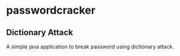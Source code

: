 # passwordcracker

## Dictionary Attack ##


A simple java application to break password using dictionary attack.
